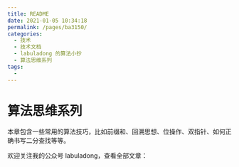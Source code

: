 ```yaml
---
title: README
date: 2021-01-05 10:34:18
permalink: /pages/ba3150/
categories:
  - 技术
  - 技术文档
  - labuladong 的算法小抄
  - 算法思维系列
tags:
  - 
---
```

# 算法思维系列

本章包含一些常用的算法技巧，比如前缀和、回溯思想、位操作、双指针、如何正确书写二分查找等等。

欢迎关注我的公众号 labuladong，查看全部文章：

<Pictures figure="/pictures/table_qr2.jpg" locate="doc-fucking-algorithm" />
